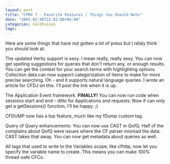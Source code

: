 ```yaml
---
layout: post
title: "CFMX 7 - Favorite Features / Things You Should Note"
date: "2005-02-06T22:02:00+06:00"
categories: ColdFusion 
tags: 
---
```


Here are some things that have not gotten a lot of press but I relaly think you should look at:

The updated Verity support is sexy. I mean really, really sexy. You can now get spelling suggestions for queries that don't return any, or enough results. You can get the context for your search terms with highlighting options. Collection data can now support categorization of items to make for more precise searching. Oh - and it supports natural language queries. I wrote an article for CFDJ on this. I'll post the link when it is up.

The Application Event framework. <b>FINALLY!</b> You can now run code when sessions start and end - ditto for Applications and requests. Now if can only get a getSessions() function, I'll be happy. ;)

CFDUMP now has a top feature, much like my fDump custom tag. 

Query of Query enhancements: You can now use CAST in QofQ. Half of the complains about QofQ were issues where the CF parser misread the data. CAST takes that away. You can now get metadata about queries as well. 

All tags that used to write to the Variables scope, like cfhttp, now let you specify the variable name to create. This means you can make 100% thread-safe CFCs.